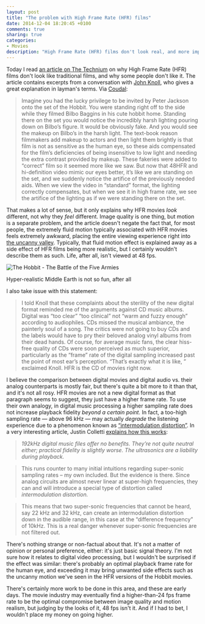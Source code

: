 ```yaml
---
layout: post
title: "The problem with High Frame Rate (HFR) films"
date: 2014-12-04 18:20:45 +0100
comments: true
sharing: true
categories: 
- Movies
description: "High Frame Rate (HFR) films don't look real, and more importantly, they don't feel real."
---
```


Today I read [an article on The Technium](http://kk.org/thetechnium/2013/01/pain-of-the-new/) on why High Frame Rate (HFR) films don't look like traditional films, and why some people don't like it. The article contains excerpts from a conversation with [John Knoll](http://en.wikipedia.org/wiki/John_Knoll), who gives a great explanation in layman's terms. Via [Coudal](http://coudal.com/archives/2014/12/hfr.php):

> Imagine you had the lucky privilege to be invited by Peter Jackson onto the set of the Hobbit. You were standing right off to the side while they filmed Bilbo Baggins in his cute hobbit home. Standing there on the set you would notice the incredibly harsh lighting pouring down on Bilbo’s figure. It would be obviously fake. And you would see the makeup on Bilbo’s in the harsh light. The text-book reason filmmakers add makeup to actors and then light them brightly is that film is not as sensitive as the human eye, so these aids compensated for the film’s deficiencies of being insensitive to low light and needing the extra contrast provided by makeup. These fakeries were added to “correct” film so it seemed more like we saw. But now that 48HFR and hi-definition video mimic our eyes better, it’s like we are standing on the set, and we suddenly notice the artifice of the previously needed aids. When we view the video in “standard” format, the lighting correctly compensates, but when we see it in high frame rate, we see the artifice of the lighting as if we were standing there on the set.

That makes a lot of sense, but it only explains why HFR movies _look_ different, not why they _feel_ different. Image quality is one thing, but motion is a separate problem, and the article doesn't negate the fact that, for most people, the extremely fluid motion typically associated with HFR movies feels extremely awkward, placing the entire viewing experience right into [the uncanny valley](http://en.wikipedia.org/wiki/Uncanny_valley). Typically, that fluid motion effect is explained away as a side effect of HFR films being more realistic, but I certainly wouldn't describe them as such. Life, after all, isn't viewed at 48 fps.

<p class="extra-width"><img src="https://farm8.staticflickr.com/7547/15946568102_bf47a1e8e4_h.jpg" alt="The Hobbit - The Battle of the Five Armies"/></p>

<p class="photo-credit">Hyper-realistic Middle Earth is not so fun, after all</p>

I also take issue with this statement:

> I told Knoll that these complaints about the sterility of the new digital format reminded me of the arguments against CD music albums. Digital was “too clear” “too clinical” not “warm and fuzzy enough” according to audiophiles. CDs missed the musical ambiance, the painterly soul of a song. The critics were not going to buy CDs and the labels would have to pry their beloved analog vinyl albums from their dead hands. Of course, for average music fans, the clear hiss-free quality of CDs were soon perceived as much superior, particularly as the “frame” rate of the digital sampling increased past the point of most ear’s perception. “That’s exactly what it is like, ” exclaimed Knoll. HFR is the CD of movies right now.

I believe the comparison between digital movies and digital audio vs. their analog counterparts is mostly fair, but there's quite a bit more to it than that, and it's not all rosy. HFR movies are not a new digital format as that paragraph seems to suggest, they just have a higher frame rate. To use their own analogy, in digital music processing a higher sampling rate does not increase playback fidelity _beyond a certain point._ In fact, a too-high sampling rate  — above 96 kHz — may actually _degrade_ the listening experience due to a phenomenon known as [“intermodulation distortion”](http://en.wikipedia.org/wiki/Intermodulation). In a very interesting article, Justin Colletti [explains how this works](http://www.trustmeimascientist.com/2013/02/04/the-science-of-sample-rates-when-higher-is-better-and-when-it-isnt/):

> _192kHz digital music files offer no benefits. They’re not quite neutral either; practical fidelity is slightly worse. The ultrasonics are a liability during playback._

> This runs counter to many initial intuitions regarding super-sonic sampling rates – my own included. But the evidence is there. Since analog circuits are almost never linear at super-high frequencies, they can and will introduce a special type of distortion called _intermodulation distortion._

> This means that two super-sonic frequencies that cannot be heard, say 22 kHz and 32 kHz, can create an intermodulation distortion down in the audible range, in this case at the “difference frequency” of 10kHz. This is a real danger whenever super-sonic frequencies are not filtered out.

There's nothing strange or non-factual about that. It's not a matter of opinion or personal preference, either: it's just basic signal theory. I'm not sure how it relates to digital video processing, but I wouldn't be surprised if the effect was similar: there's probably an optimal playback frame rate for the human eye, and exceeding it may bring unwanted side effects such as the uncanny motion we've seen in the HFR versions of the Hobbit movies.

There's certainly more work to be done in this area, and these are early days. The movie industry may eventually find a higher-than-24 fps frame rate to be the optimal compromise between image quality and motion realism, but judging by the looks of it, 48 fps isn't it. And if I had to bet, I wouldn't place my money on going higher.
